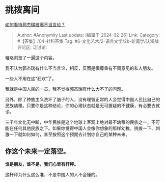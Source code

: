 # 挑拨离间
[如何看待郭杰瑞被曝不当言论？](https://www.zhihu.com/question/645731415/answer/3409818563)

> Author: #Anonymity
> Last update: [编辑于 2024-02-26]
> Link:
> Category: #【答集】/04-社科答集 
> Tag: #6-文化艺术/2-语言文学/2b-新闻学/认知战 
> 评论区:
> 泛讨论:

粗略浏览了一遍这个内容。

我不认为郭杰瑞有什么不当言论，相反，反而是很尊重有不同意见的私人朋友。

一些人不用在这“狂欢”了。

我就是中国人民的一员，我不觉得郭杰瑞有什么大不了的问题。

另外，除了种族主义洗坏了脑子的人，没有理智正常的人会觉得中国人民比自己的民族幼稚。只要你是这种结论，你的心理状态就是无可置疑的不健康，有必要去就诊。

三千年文化无中断，中华民族是这个地球上客观上绝对最不幼稚的民族之一，不可能在任何其他民族之下。如果你觉得中国人会像你想象的那样幼稚，挑拨一下、刺激一下就如何如何，甚至按照这个预期去计划你自己的某种未来。

## **你这个未来一定落空。** ##

**谁是朋友，谁不是，我们心里有杆秤。**

这杆秤为什么这么准，不是中国人的人不会懂的。